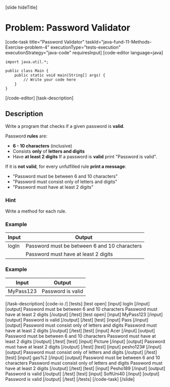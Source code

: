 [slide hideTitle]
# Problem: Password Validator
[code-task title="Password Validator" taskId="java-fund-11-Methods-Exercise-problem-4" executionType="tests-execution" executionStrategy="java-code" requiresInput]
[code-editor language=java]
```
import java.util.*;

public class Main {
    public static void main(String[] args) {
        // Write your code here
    }
}
```
[/code-editor]
[task-description]
## Description
Write a program that checks if a given password is **valid**. 

Password **rules** are:
- **6 - 10 characters** (inclusive)
- Consists **only** of **letters and digits**
- Have **at least 2 digits** 
If a password is **valid** print "Password is valid". 

If it is **not valid**, for every unfulfilled rule **print a message**:
- "Password must be between 6 and 10 characters"
- "Password must consist only of letters and digits"
- "Password must have at least 2 digits"

### Hint
Write a method for each rule.

### Example
| **Input** | **Output** |
| --- | --- |
| logIn | Password must be between 6 and 10 characters |
| | Password must have at least 2 digits |

### Example
| **Input** | **Output** |
| --- | --- |
| MyPass123 | Password is valid |

[/task-description]
[code-io /]
[tests]
[test open]
[input]
logIn
[/input]
[output]
Password must be between 6 and 10 characters
Password must have at least 2 digits
[/output]
[/test]
[test open]
[input]
MyPass123
[/input]
[output]
Password is valid
[/output]
[/test]
[test]
[input]
Pa$s$s
[/input]
[output]
Password must consist only of letters and digits
Password must have at least 2 digits
[/output]
[/test]
[test]
[input]
Acer
[/input]
[output]
Password must be between 6 and 10 characters
Password must have at least 2 digits
[/output]
[/test]
[test]
[input]
Picture
[/input]
[output]
Password must have at least 2 digits
[/output]
[/test]
[test]
[input]
pesho123\#
[/input]
[output]
Password must consist only of letters and digits
[/output]
[/test]
[test]
[input]
gas%2
[/input]
[output]
Password must be between 6 and 10 characters
Password must consist only of letters and digits
Password must have at least 2 digits
[/output]
[/test]
[test]
[input]
Pesho189
[/input]
[output]
Password is valid
[/output]
[/test]
[test]
[input]
SoftUni40
[/input]
[output]
Password is valid
[/output]
[/test]
[/tests]
[/code-task]
[/slide]